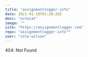 ```yaml
---
title: "assignmentlogger-info"
date: 2021-01-18T01:20:28Z
desc: "octocat"
image: ""
site: "https://assignmentlogger.com"
repo: "assignmentlogger-info""
user: "cole-wilson"
---
```

404: Not Found
